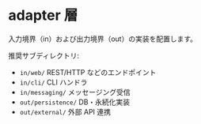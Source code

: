 # adapter 層

入力境界（in）および出力境界（out）の実装を配置します。

推奨サブディレクトリ:
- `in/web/` REST/HTTP などのエンドポイント
- `in/cli/` CLI ハンドラ
- `in/messaging/` メッセージング受信
- `out/persistence/` DB・永続化実装
- `out/external/` 外部 API 連携

